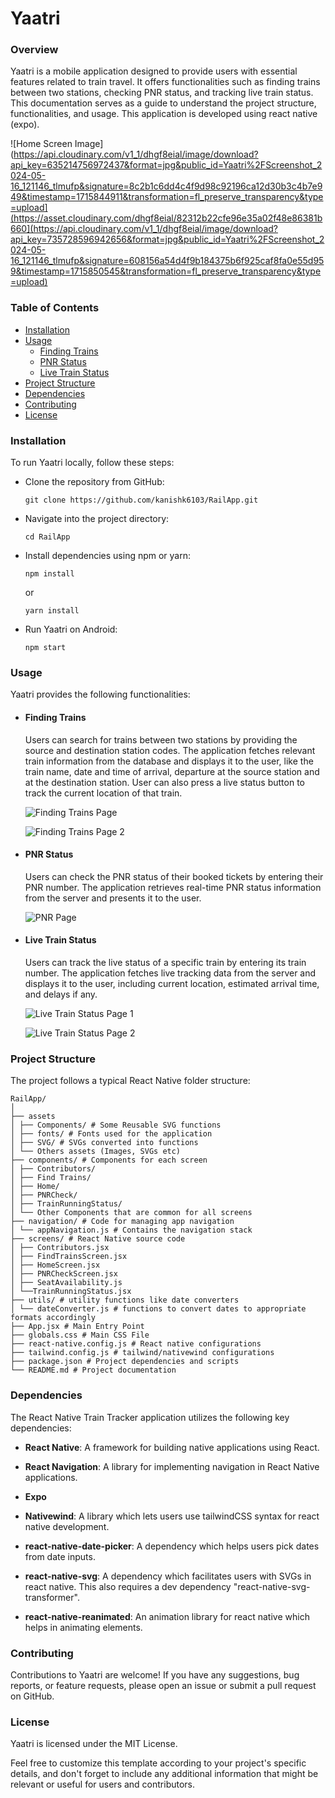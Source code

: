 # Yaatri

### Overview

Yaatri is a mobile application designed to provide users with essential features related to train travel. It offers functionalities such as finding trains between two stations, checking PNR status, and tracking live train status. This documentation serves as a guide to understand the project structure, functionalities, and usage. This application is developed using react native (expo).

![Home Screen Image](https://api.cloudinary.com/v1_1/dhgf8eial/image/download?api_key=635214756972437&format=jpg&public_id=Yaatri%2FScreenshot_2024-05-16_121146_tlmufp&signature=8c2b1c6dd4c4f9d98c92196ca12d30b3c4b7e949&timestamp=1715844911&transformation=fl_preserve_transparency&type=upload](https://asset.cloudinary.com/dhgf8eial/82312b22cfe96e35a02f48e86381b660](https://api.cloudinary.com/v1_1/dhgf8eial/image/download?api_key=735728596942656&format=jpg&public_id=Yaatri%2FScreenshot_2024-05-16_121146_tlmufp&signature=608156a54d4f9b184375b6f925caf8fa0e55d959&timestamp=1715850545&transformation=fl_preserve_transparency&type=upload)

### Table of Contents

- [Installation](/README.md#installation)
- [Usage](/README.md#usage)
  - [Finding Trains](/README.md#finding-trains)
  - [PNR Status](/README.md#pnr-status)
  - [Live Train Status](/README.md#live-train-status)
- [Project Structure](/README.md#project-structure)
- [Dependencies](/README.md#dependencies)
- [Contributing](/README.md#contributing)
- [License](/README.md#license)

### Installation

To run Yaatri locally, follow these steps:

- Clone the repository from GitHub:

  ```
  git clone https://github.com/kanishk6103/RailApp.git
  ```

- Navigate into the project directory:

  ```
  cd RailApp
  ```

- Install dependencies using npm or yarn:

      npm install

  or

      yarn install

- Run Yaatri on Android:
  ```
  npm start
  ```

### Usage

Yaatri provides the following functionalities:

- #### **Finding Trains**

  Users can search for trains between two stations by providing the source and destination station codes. The application fetches relevant train information from the database and displays it to the user, like the train name, date and time of arrival, departure at the source station and at the destination station. User can also press a live status button to track the current location of that train.

  ![Finding Trains Page](https://api.cloudinary.com/v1_1/dhgf8eial/image/download?api_key=735728596942656&format=jpg&public_id=Yaatri%2FFind1_ljddae&signature=d01a59879f702734ba1f1e52e5981496b80fcf4c&timestamp=1715845044&transformation=fl_preserve_transparency&type=upload)

  ![Finding Trains Page 2](https://api.cloudinary.com/v1_1/dhgf8eial/image/download?api_key=735728596942656&format=jpg&public_id=Yaatri%2FFind2_si0368&signature=db2dc6c66689f3ed86fa1cf7de3e5bf1bd7024fe&timestamp=1715845090&transformation=fl_preserve_transparency&type=upload)

- #### **PNR Status**

  Users can check the PNR status of their booked tickets by entering their PNR number. The application retrieves real-time PNR status information from the server and presents it to the user.

  ![PNR Page](https://res.cloudinary.com/dk3rw649k/image/upload/fl_preserve_transparency/v1715849899/Rail%20App%20-%20Yaatri/PNR_Check_lmtryp.jpg?_s=public-apps)

- #### **Live Train Status**

  Users can track the live status of a specific train by entering its train number. The application fetches live tracking data from the server and displays it to the user, including current location, estimated arrival time, and delays if any.

  ![Live Train Status Page 1](https://api.cloudinary.com/v1_1/dhgf8eial/image/download?api_key=735728596942656&format=jpg&public_id=Yaatri%2FTrainLive1_b64om7&signature=d2eac1c43e626e8b8af369601eb4ddd9aab44527&timestamp=1715845253&transformation=fl_preserve_transparency&type=upload)

  ![Live Train Status Page 2](https://api.cloudinary.com/v1_1/dhgf8eial/image/download?api_key=735728596942656&format=jpg&public_id=Yaatri%2FTrainLive3_klbp2c&signature=940f5a26e5a872f6718ce6d0bca8019d8117bf8f&timestamp=1715845308&transformation=fl_preserve_transparency&type=upload)

### Project Structure

The project follows a typical React Native folder structure:

```
RailApp/
│
├── assets
│ ├── Components/ # Some Reusable SVG functions
│ ├── fonts/ # Fonts used for the application
│ ├── SVG/ # SVGs converted into functions
│ └── Others assets (Images, SVGs etc)
├── components/ # Components for each screen
│ ├── Contributors/
│ ├── Find Trains/
│ ├── Home/
│ ├── PNRCheck/
│ ├── TrainRunningStatus/
│ └── Other Components that are common for all screens
├── navigation/ # Code for managing app navigation
│ └── appNavigation.js # Contains the navigation stack
├── screens/ # React Native source code
│ ├── Contributors.jsx
│ ├── FindTrainsScreen.jsx
│ ├── HomeScreen.jsx
│ ├── PNRCheckScreen.jsx
│ ├── SeatAvailability.js
│ └──TrainRunningStatus.jsx
├── utils/ # utility functions like date converters
│ └── dateConverter.js # functions to convert dates to appropriate formats accordingly
├── App.jsx # Main Entry Point
├── globals.css # Main CSS File
├── react-native.config.js # React native configurations
├── tailwind.config.js # tailwind/nativewind configurations
├── package.json # Project dependencies and scripts
└── README.md # Project documentation
```

### Dependencies

The React Native Train Tracker application utilizes the following key dependencies:

- **React Native**: A framework for building native applications using React.

- **React Navigation**: A library for implementing navigation in React Native applications.
- **Expo**
- **Nativewind**: A library which lets users use tailwindCSS syntax for react native development.
- **react-native-date-picker**: A dependency which helps users pick dates from date inputs.
- **react-native-svg**: A dependency which facilitates users with SVGs in react native. This also requires a dev dependency "react-native-svg-transformer".
- **react-native-reanimated**: An animation library for react native which helps in animating elements.

### Contributing

Contributions to Yaatri are welcome! If you have any suggestions, bug reports, or feature requests, please open an issue or submit a pull request on GitHub.

### License

Yaatri is licensed under the MIT License.

Feel free to customize this template according to your project's specific details, and don't forget to include any additional information that might be relevant or useful for users and contributors.
